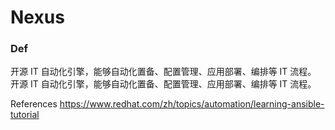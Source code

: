 # Nexus

### Def
开源 IT 自动化引擎，能够自动化置备、配置管理、应用部署、编排等 IT 流程。
开源 IT 自动化引擎，能够自动化置备、配置管理、应用部署、编排等 IT 流程。







References
https://www.redhat.com/zh/topics/automation/learning-ansible-tutorial
